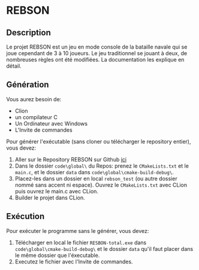 # REBSON

## Description
Le projet REBSON est un jeu en mode console de la bataille navale qui se joue cependant de 3 à 10 joueurs. Le jeu traditionnel se jouant à deux, de nombreuses règles ont été modifiées. La documentation les explique en détail.

## Génération
Vous aurez besoin de:

- Clion
- un compilateur C
- Un Ordinateur avec Windows
- L'Invite de commandes

Pour générer l'exécutable (sans cloner ou télécharger le repository entier), vous devez:
1. Aller sur le Repository REBSON sur Github [ici](https://github.com/cpnvbenoit/REBSON)
1. Dans le dossier `code\global\` du Repos: prenez le `CMakeLists.txt` et le `main.c`, et le dossier `data` dans `code\global\cmake-build-debug\`.
1. Placez-les dans un dossier en local `rebson_test` (ou autre dossier nommé sans accent ni espace). Ouvrez le `CMakeLists.txt` avec CLion puis ouvrez le main.c avec CLion.
1. Builder le projet dans CLion.

## Exécution
Pour exécuter le programme sans le générer, vous devez:

1. Télécharger en local le fichier `RESBON-total.exe` dans `code\global\cmake-build-debug\` et le dossier `data` qu'il faut placer dans le même dossier que l'éxecutable.
1. Executez le fichier avec l'Invite de commandes.